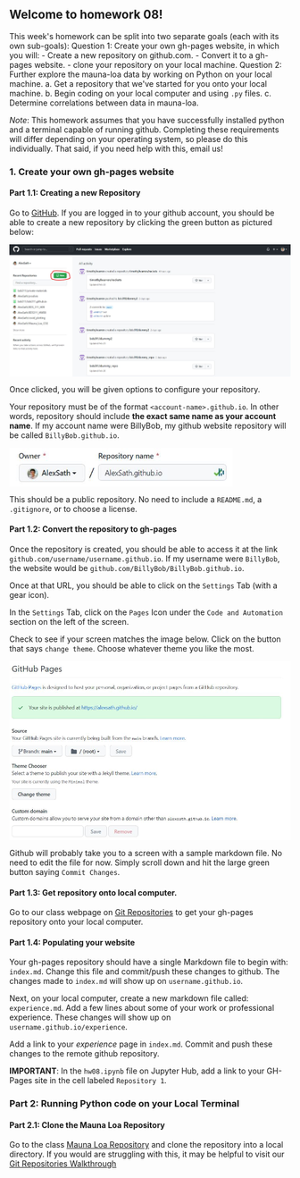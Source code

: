 ## Welcome to homework 08!

This week's homework can be split into two separate goals (each with its own sub-goals):
Question 1: Create your own gh-pages website, in which you will:
	- Create a new repository on github.com.
	- Convert it to a gh-pages website.
	- clone your repository on your local machine.
Question 2: Further explore the mauna-loa data by working on Python on your local machine.
	a. 
Get a repository that we've started for you onto your local machine.
	b. Begin coding on your local computer and using `.py` files.
	c. Determine correlations between data in mauna-loa.

*Note*: This homework assumes that you have successfully installed python and a terminal capable of running github. Completing these requirements will differ depending on your operating system, so please do this individually. That said, if you need help with this, email us!

### 1. Create your own gh-pages website

#### Part 1.1: Creating a new Repository
Go to <a href='https://github.com' target='_blank'>GitHub</a>. If you are logged in to your github account, you should be able to create a new repository by clicking the green button as pictured below:

<img src="./assets/images/new_repo_git.jpg" width="800" align='center'/>

Once clicked, you will be given options to configure your repository.

Your repository must be of the format `<account-name>.github.io`. In other words, repository should include **the exact same name as your account name**. If my account name were BillyBob, my github website repository will be called `BillyBob.github.io`.

<img src="./assets/images/ghpages_name.jpg" width="400" align='center'/>

This should be a public repository. No need to include a `README.md`, a `.gitignore`, or to choose a license.
<br>
#### Part 1.2: Convert the repository to gh-pages

Once the repository is created, you should be able to access it at the link `github.com/username/username.github.io`. If my username were `BillyBob`, the website would be `github.com/BillyBob/BillyBob.github.io`. 

Once at that URL, you should be able to click on the `Settings` Tab (with a gear icon).

In the `Settings` Tab, click on the `Pages` Icon under the `Code and Automation` section on the left of the screen.

Check to see if your screen matches the image below. Click on the button that says `change theme`. Choose whatever theme you like the most.

<img src="./assets/images/pages_code_automation.jpg" width="800" align='center'/>

Github will probably take you to a screen with a sample markdown file. No need to edit the file for now. Simply scroll down and hit the large green button saying `Commit Changes`.
<br>

#### Part 1.3: Get repository onto local computer.

Go to our class webpage on [Git Repositories](bds311.github.io/git_repos) to get your gh-pages repository onto your local computer.

#### Part 1.4: Populating your website
Your gh-pages repository should have a single Markdown file to begin with: `index.md`. Change this file and commit/push these changes to github. The changes made to `index.md` will show up on `username.github.io`.

Next, on your local computer, create a new markdown file called: `experience.md`. Add a few lines about some of your work or professional experience. These changes will show up on `username.github.io/experience`.

Add a link to your *experience* page in `index.md`. Commit and push these changes to the remote github repository.

**IMPORTANT**: In the `hw08.ipynb` file on Jupyter Hub, add a link to your GH-Pages site in the cell labeled `Repository 1`. 

### Part 2: Running Python code on your Local Terminal

#### Part 2.1: Clone the Mauna Loa Repository

Go to the class [Mauna Loa Repository](github.com/bds311/mauna_loa) and clone the repository into a local directory. If you would are struggling with this, it may be helpful to visit our [Git Repositories Walkthrough](bds311.github.io/git_repos)
